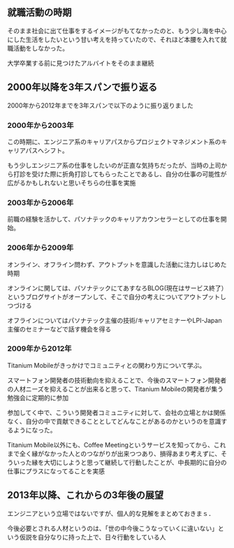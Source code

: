 ## 就職活動の時期

そのまま社会に出て仕事をするイメージがもてなかったのと、もう少し海を中心にした生活をしたいという甘い考えを持っていたので、それほど本腰を入れて就職活動をしなかった。

大学卒業する前に見つけたアルバイトをそのまま継続

## 2000年以降を3年スパンで振り返る

2000年から2012年までを3年スパンで以下のように振り返りました

### 2000年から2003年

この時期に、エンジニア系のキャリアパスからプロジェクトマネジメント系のキャリアパスへシフト。

もう少しエンジニア系の仕事をしたいのが正直な気持ちだったが、当時の上司から打診を受けた際に折角打診してもらったことであるし、自分の仕事の可能性が広がるかもしれないと思いそちらの仕事を実施

### 2003年から2006年

前職の経験を活かして、パソナテックのキャリアカウンセラーとしての仕事を開始。


### 2006年から2009年

オンライン、オフライン問わず、アウトプットを意識した活動に注力しはじめた時期

オンラインに関しては、パソナテックにてあすなろBLOG(現在はサービス終了）というブログサイトがオープンして、そこで自分の考えについてアウトプットしつづける

オフラインについてはパソナテック主催の技術/キャリアセミナーやLPI-Japan主催のセミナーなどで話す機会を得る


### 2009年から2012年

Titanium Mobileがきっかけでコミュニティとの関わり方について学ぶ。

スマートフォン開発者の技術動向を抑えることで、今後のスマートフォン開発者の人材ニーズを抑えることが出来ると思って、Titanium Mobileの開発者が集う勉強会に定期的に参加

参加してく中で、こういう開発者コミュニティに対して、会社の立場とかは関係なく、自分の中で貢献できることとしてどんなことがあるのかというのを意識するようになった。

Titanium Mobile以外にも、Coffee Meetingというサービスを知ってから、これまで全く縁がなかった人とのつながりが出来つつあり、損得あまり考えずに、そういった縁を大切にしようと思って継続して行動したことが、中長期的に自分の仕事にプラスになってることを実感



## 2013年以降、これからの3年後の展望

エンジニアという立場ではないですが、個人的な見解をまとめておきまｓ．

今後必要とされる人材というのは、「世の中今後こうなっていくに違いない」という仮説を自分なりに持った上で、日々行動をしている人
